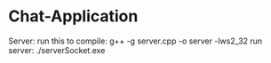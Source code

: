 # Chat-Application
Server:
run this to compile: g++ -g server.cpp -o server -lws2_32
run server: ./serverSocket.exe
